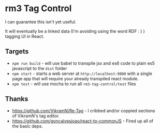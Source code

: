 # rm3 Tag Control

I can guarantee this isn't yet useful.

It will eventually be a linked data (I'm avoiding using the word RDF : ) ) tagging UI in React.

## Targets

* `npm run build` - will use babel to transpile jsx and es6 code to plain es5 javascript to the `dist` folder
* `npm start` - starts a web server at `http://localhost:9000` with a single page app that will require your already transpiled react module.
* `npm test`  - will use mocha to run all `rm3-tag-control/test` files

## Thanks

 * https://github.com/VikramN/Re-Tag - I cribbed and/or coppied sections of VikramN's tag editor.
 * https://github.com/goncalvesjoao/react-to-commonJS - Fired up all of the basic deps.